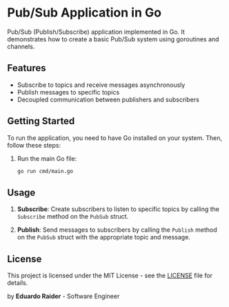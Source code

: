 # Pub/Sub Application in Go

Pub/Sub (Publish/Subscribe) application implemented in Go. It demonstrates how to create a basic Pub/Sub system using goroutines and channels.

## Features

- Subscribe to topics and receive messages asynchronously
- Publish messages to specific topics
- Decoupled communication between publishers and subscribers

## Getting Started

To run the application, you need to have Go installed on your system. Then, follow these steps:


1. Run the main Go file:

    ```bash
    go run cmd/main.go
    ```

## Usage

1. **Subscribe**: Create subscribers to listen to specific topics by calling the `Subscribe` method on the `PubSub` struct.

2. **Publish**: Send messages to subscribers by calling the `Publish` method on the `PubSub` struct with the appropriate topic and message.


## License

This project is licensed under the MIT License - see the [LICENSE](LICENSE) file for details.

by **Eduardo Raider** - Software Engineer
